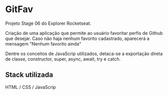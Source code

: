 # GitFav

Projeto Stage 06 do Explorer Rocketseat.


Criação de uma aplicação que permite ao usuário favoritar perfis de Github que desejar. Caso não haja nenhum favorito cadastrado, aparecerá a mensagem "Nenhum favorito ainda"

Dentre os conceitos de JavaScrip utilizados, detaca-se a exportação direta de classe, constructor, super, async, await, try e catch.
## Stack utilizada

HTML / CSS / JavaScrip
